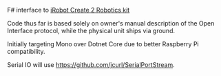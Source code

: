 F# interface to [iRobot Create 2 Robotics kit](http://store.irobot.com/default/create-programmable-programmable-robot-irobot-create-2/RC65099.html)

Code thus far is based solely on owner's manual description of the Open Interface protocol, while the physical unit ships via ground.

Initially targeting Mono over Dotnet Core due to better Raspberry Pi compatibility.

Serial IO will use https://github.com/jcurl/SerialPortStream. 